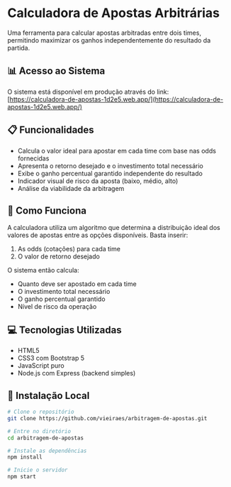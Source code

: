 # Calculadora de Apostas Arbitrárias

Uma ferramenta para calcular apostas arbitradas entre dois times, permitindo maximizar os ganhos independentemente do resultado da partida.

## 📊 Acesso ao Sistema

O sistema está disponível em produção através do link:
[https://calculadora-de-apostas-1d2e5.web.app/](https://calculadora-de-apostas-1d2e5.web.app/)

## 📋 Funcionalidades

- Calcula o valor ideal para apostar em cada time com base nas odds fornecidas
- Apresenta o retorno desejado e o investimento total necessário
- Exibe o ganho percentual garantido independente do resultado
- Indicador visual de risco da aposta (baixo, médio, alto)
- Análise da viabilidade da arbitragem

## 🧮 Como Funciona

A calculadora utiliza um algoritmo que determina a distribuição ideal dos valores de apostas entre as opções disponíveis. Basta inserir:

1. As odds (cotações) para cada time
2. O valor de retorno desejado

O sistema então calcula:
- Quanto deve ser apostado em cada time
- O investimento total necessário
- O ganho percentual garantido
- Nível de risco da operação

## 💻 Tecnologias Utilizadas

- HTML5
- CSS3 com Bootstrap 5
- JavaScript puro
- Node.js com Express (backend simples)

## 🚀 Instalação Local

```bash
# Clone o repositório
git clone https://github.com/vieiraes/arbitragem-de-apostas.git

# Entre no diretório
cd arbitragem-de-apostas

# Instale as dependências
npm install

# Inicie o servidor
npm start